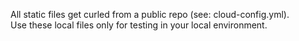 All static files get curled from a public repo (see: cloud-config.yml).  
Use these local files only for testing in your local environment.  